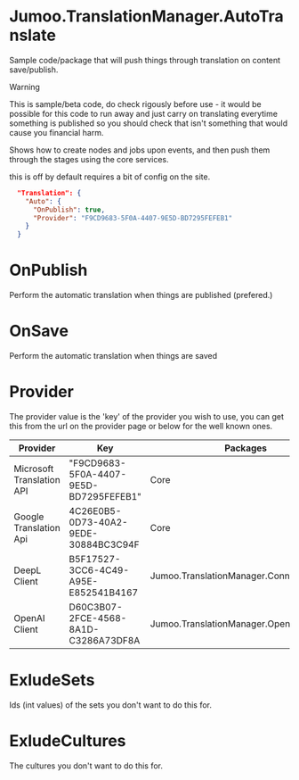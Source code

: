 # Jumoo.TranslationManager.AutoTranslate

Sample code/package that will push things through translation
on content save/publish.

> [!WARNING]
> This is sample/beta code, do check rigously before use - it would be possible for this code to run away and just carry on translating everytime something is published so you should check that isn't something that would cause you financial harm.

Shows how to create nodes and jobs upon events, and then push them through the stages using the core services.

this is off by default requires a bit of config on the site.

```json
  "Translation": {
    "Auto": {
      "OnPublish": true,
      "Provider": "F9CD9683-5F0A-4407-9E5D-BD7295FEFEB1"
    }
  }
```

# OnPublish

Perform the automatic translation when things are published (prefered.)

# OnSave

Perform the automatic translation when things are saved

# Provider

The provider value is the 'key' of the provider you wish to use, you can get this from the url on the provider page or below
for the well known ones.

| Provider                  | Key                                    | Packages                                 |
| ------------------------- | -------------------------------------- | ---------------------------------------- |
| Microsoft Translation API | "F9CD9683-5F0A-4407-9E5D-BD7295FEFEB1" | Core                                     |
| Google Translation Api    | 4C26E0B5-0D73-40A2-9EDE-30884BC3C94F   | Core                                     |
| DeepL Client              | B5F17527-3CC6-4C49-A95E-E852541B4167   | Jumoo.TranslationManager.Connector.DeepL |
| OpenAI Client             | D60C3B07-2FCE-4568-8A1D-C3286A73DF8A   | Jumoo.TranslationManager.OpenAi          |

# ExludeSets

Ids (int values) of the sets you don't want to do this for.

# ExludeCultures

The cultures you don't want to do this for.
